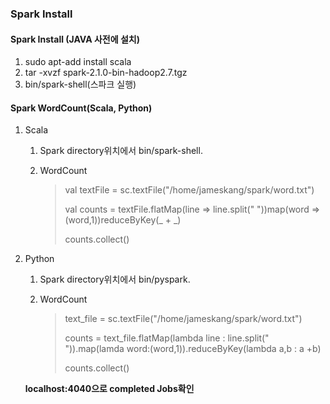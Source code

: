 ### Spark Install



#### Spark Install (JAVA 사전에 설치)

1. sudo apt-add install scala
2. tar -xvzf spark-2.1.0-bin-hadoop2.7.tgz
3. bin/spark-shell(스파크 실행)

#### Spark WordCount(Scala, Python)

1. Scala

   1. Spark directory위치에서 bin/spark-shell.

   2. WordCount 

      > val textFile = sc.textFile("/home/jameskang/spark/word.txt")
      >
      > val counts = textFile.flatMap(line => line.split(" "))map(word =>(word,1))reduceByKey(_ + _)
      >
      > counts.collect()

2. Python

   1. Spark directory위치에서 bin/pyspark.

   2. WordCount

      > text_file = sc.textFile("/home/jameskang/spark/word.txt")
      >
      > counts  = text_file.flatMap(lambda line : line.split(" ")).map(lamda word:(word,1)).reduceByKey(lambda a,b : a +b)
      >
      > counts.collect()

   **localhost:4040으로 completed Jobs확인** 

